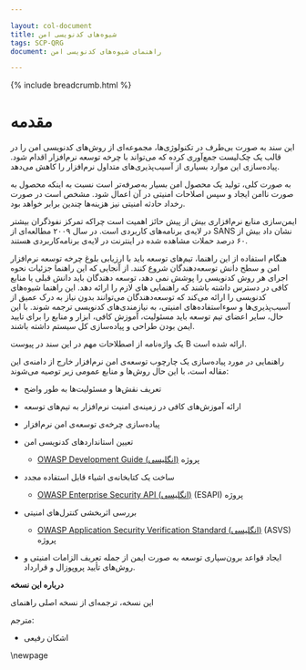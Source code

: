 ```yaml
---

layout: col-document
title: شیوه‌های کدنویسی امن
tags: SCP-QRG
document: راهنمای شیوه‌های کدنویسی امن

---
```


{% include breadcrumb.html %}
# مقدمه

این سند به صورت بی‌طرف در تکنولوژی‌ها، مجموعه‌ای از روش‌های
کدنویسی امن را در قالب یک چک‌لیست جمع‌آوری کرده که می‌تواند با
چرخه توسعه نرم‌افزار اقدام شود. پیاده‌سازی این موارد بسیاری از 
آسیب‌پذیری‌های متداول نرم‌افزار را کاهش می‌دهد.

به صورت کلی، تولید یک محصول امن بسیار به‌صرفه‌تر است نسبت به اینکه
محصول به صورت ناامن ایجاد و سپس اصلاحات امنیتی در آن اعمال شود.
مشخص است در صورت رخداد حادثه امنیتی نیز هزینه‌ها چندین برابر خواهد بود.

ایمن‌سازی منابع نرم‌افزاری بیش از پیش حائز اهمیت است چراکه تمرکز نفوذگران
بیشتر در لایه‌ی برنامه‌های کاربردی است. در سال ۲۰۰۹ مطالعه‌ای از
SANS 
نشان داد بیش از ۶۰ درصد حملات مشاهده شده در اینترنت در لایه‌ی برنامه‌کاربردی هستند.

هنگام استفاده از این راهنما، تیم‌های توسعه باید با ارزیابی 
بلوغ چرخه توسعه نرم‌افزار امن و سطح دانش توسعه‌دهندگان شروع کنند.
از آنجایی که این راهنما جزئیات نحوه اجرای هر روش کدنویسی را پوشش نمی دهد، 
توسعه دهندگان باید دانش قبلی یا منابع کافی در دسترس داشته باشند 
که راهنمایی های لازم را ارائه دهد.
این راهنما شیوه‌های کدنویسی را ارائه می‌کند که توسعه‌دهندگان
می‌توانند بدون نیاز به درک عمیق از آسیب‌پذیری‌ها و 
سوءاستفاده‌های امنیتی، به نیازمندی‌های کدنویسی ترجمه شوند.
با این حال، سایر اعضای تیم توسعه باید مسئولیت، آموزش کافی، ابزار و منابع 
را برای تایید ایمن بودن طراحی و پیاده‌سازی کل سیستم داشته باشند.

یک واژه‌نامه از اصطلاحات مهم در این سند در 
پیوست B 
ارائه شده است.

راهنمایی در مورد پیاده‌سازی یک چارچوب توسعه‌ی امن نرم‌افزار خارج از دامنه‌ی 
این مقاله است، با این حال روش‌ها و منابع عمومی زیر توصیه می‌شوند:


-   تعریف نقش‌ها و مسئولیت‌ها به طور واضح

-   ارائه آموزش‌های کافی در زمینه‌ی امنیت نرم‌افزار به تیم‌های توسعه

-   پیاده‌سازی چرخه‌ی توسعه‌ی امن نرم‌افزار

-   تعیین استانداردهای کدنویسی امن

    -   [OWASP Development Guide (انگلیسی)][guide] پروژه

-   ساخت یک کتابخانه‌ی اشیاء قابل استفاده مجدد

    -   [OWASP Enterprise Security API (انگلیسی)][esapi] (ESAPI) پروژه

-   بررسی اثربخشی کنترل‌های امنیتی

    -   [OWASP Application Security Verification Standard (انگلیسی)][asvs] (ASVS) پروژه

-   ایجاد قواعد برون‌سپاری توسعه به صورت ایمن از جمله تعریف 
    الزامات امنیتی و روش‌های تأیید پروپوزال و قرارداد.

**درباره این نسخه**

این نسخه، ترجمه‌ای از نسخه اصلی راهنمای 

مترجم:

* اشکان رفیعی


[asvs]: https://owasp.org/www-project-application-security-verification-standard/
[esapi]: https://owasp.org/www-project-enterprise-security-api/
[guide]: https://owasp.org/www-project-developer-guide/

\newpage
